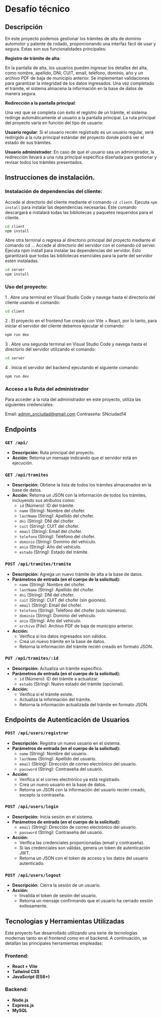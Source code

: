 # Desafío técnico 

## Descripción

En este proyecto podemos gestionar los trámites de alta de dominio automotor y patente de rodado, proporcionando una interfaz fácil de usar y segura. Estas son sus funcionalidades principales:

__Registro de trámite de alta__:

En la pantalla de alta, los usuarios pueden ingresar los detalles del alta, como nombre, apellido, DNI, CUIT, email, teléfono, dominio, año y un archivo PDF de baja de municipio anterior. Se implementan validaciones para garantizar la integridad de los datos ingresados. Una vez completado el trámite, el sistema almacena la información en la base de datos de manera segura.

__Redirección a la pantalla principal__:

Una vez que se completa con éxito el registro de un trámite, el sistema redirige automáticamente al usuario a la pantalla principal. La ruta principal del proyecto varía en función del tipo de usuario:

__Usuario regular__:
Si el usuario recién registrado es un usuario regular, será redirigido a la ruta principal estándar del proyecto donde podrá ver el estado de sus trámites.

__Usuario administrador__:
En caso de que el usuario sea un administrador, la redirección llevará a una ruta principal específica diseñada para gestionar y revisar todos los trámites presentados.

## Instrucciones de instalación.

### Instalación de dependencias del cliente:

Accede al directorio del cliente mediante el comando `cd client`.
Ejecuta `npm install` para instalar las dependencias necesarias. Este comando descargará e instalará todas las bibliotecas y paquetes requeridos para el cliente.

```bash
cd client
npm install
```

Abre otra terminal o regresa al directorio principal del proyecto mediante el comando cd ...
Accede al directorio del servidor con el comando cd server. Ejecuta npm install para instalar las dependencias del servidor. Esto garantizará que todas las bibliotecas esenciales para la parte del servidor estén instaladas.

```bash
cd server
npm install
```

### Uso del proyecto:

1 . Abre una terminal en Visual Studio Code y navega hasta el directorio del cliente usando el comando:

```bash
cd client
```

2 . El proyecto en el frontend fue creado con Vite + React, por lo tanto, para iniciar el servidor del cliente debemos ejecutar el comando:

```bash
npm run dev
```

3 . Abre una segunda terminal en Visual Studio Code y navega hasta el directorio del servidor utilizando el comando:

```bash
cd server
```
4 . Inicia el servidor del backend ejecutando el siguiente comando:

```bash
npm run dev
```

### Acceso a la Ruta del administrador

Para acceder a la ruta del administrador en este proyecto, utiliza las siguientes credenciales:

Email: admin_snciudad@gmail.com
Contraseña: SNciudad14

## Endpoints

### `GET /api/`

- **Descripción:** Ruta principal del proyecto.
- **Acción:** Retorna un mensaje indicando que el servidor está en ejecución.

### `GET /api/tramites`

- **Descripción:** Obtiene la lista de todos los trámites almacenados en la base de datos.
- **Acción:** Retorna un JSON con la información de todos los trámites, incluyendo sus atributos como:
  - `id` (Número): ID del trámite.
  - `name` (String): Nombre del chofer.
  - `lastName` (String): Apellido del chofer.
  - `dni` (String): DNI del chofer.
  - `cuit` (String): CUIT del chofer.
  - `email` (String): Email del chofer.
  - `telefono` (String): Teléfono del chofer.
  - `dominio` (String): Dominio del vehículo.
  - `anio` (String): Año del vehículo.
  - `estado` (String): Estado del trámite.

### `POST /api/tramites/tramite`

- **Descripción:** Agrega un nuevo trámite de alta a la base de datos.
- **Parámetros de entrada (en el cuerpo de la solicitud):**
  - `name` (String): Nombre del chofer.
  - `lastName` (String): Apellido del chofer.
  - `dni` (String): DNI del chofer.
  - `cuit` (String): CUIT del chofer (sin guiones).
  - `email` (String): Email del chofer.
  - `telefono` (String): Teléfono del chofer (solo números).
  - `dominio` (String): Dominio del vehículo.
  - `anio` (String): Año del vehículo.
  - `archivo` (File): Archivo PDF de baja de municipio anterior.
- **Acción:**
  - Verifica si los datos ingresados son válidos.
  - Crea un nuevo trámite en la base de datos.
  - Retorna la información del trámite recién creado en formato JSON.

### `PUT /api/tramites/:id`

- **Descripción:** Actualiza un trámite específico.
- **Parámetros de entrada (en el cuerpo de la solicitud):**
  - `id` (Número): ID del trámite a actualizar.
  - `estado` (String): Nuevo estado del trámite (opcional).
- **Acción:**
  - Verifica si el trámite existe.
  - Actualiza la información del trámite.
  - Retorna la información actualizada del trámite en formato JSON.

## Endpoints de Autenticación de Usuarios

### `POST /api/users/registrar`

- **Descripción:** Registra un nuevo usuario en el sistema.
- **Parámetros de entrada (en el cuerpo de la solicitud):**
  - `name` (String): Nombre del usuario.
  - `lastName` (String): Apellido del usuario.
  - `email` (String): Dirección de correo electrónico del usuario.
  - `password` (String): Contraseña del usuario.
- **Acción:**
  - Verifica si el correo electrónico ya está registrado.
  - Crea un nuevo usuario en la base de datos.
  - Retorna un JSON con la información del usuario recién creado, excepto la contraseña.

### `POST /api/users/login`

- **Descripción:** Inicia sesión en el sistema.
- **Parámetros de entrada (en el cuerpo de la solicitud):**
  - `email` (String): Dirección de correo electrónico del usuario.
  - `password` (String): Contraseña del usuario.
- **Acción:**
  - Verifica las credenciales proporcionadas (email y contraseña).
  - Si las credenciales son válidas, genera un token de autenticación JWT.
  - Retorna un JSON con el token de acceso y los datos del usuario autenticado.

### `POST /api/users/logout`

- **Descripción:** Cierra la sesión de un usuario.
- **Acción:**
  - Invalida el token de sesión del usuario.
  - Retorna un mensaje confirmando que el usuario ha cerrado sesión exitosamente.

## Tecnologías y Herramientas Utilizadas

Este proyecto fue desarrollado utilizando una serie de tecnologías modernas tanto en el frontend como en el backend. A continuación, se detallan las principales herramientas empleadas:

### Frontend:

- **React + Vite**
- **Tailwind CSS**
- **JavaScript (ES6+)**

### Backend:

- **Node.js**
- **Express.js**
- **MySQL**
